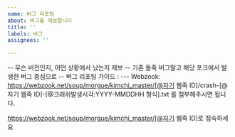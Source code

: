 ```yaml
---
name: 버그 리포팅
about: 버그를 제보합니다
title: ''
labels: 버그
assignees: ''

---
```


-- 무슨 버전인지, 어떤 상황에서 났는지 제보
-- 기존 돌죽 버그말고 해당 포크에서 발생한 버그 중심으로
-- 버그 리포팅 가이드 :
--- Webzook:
https://webzook.net/soup/morgue/kimchi_master/[@자기 웹죽 ID]/crash-[@자기 웹죽 ID]-[@크래쉬발생시각:YYYY-MMDDHH 형식].txt
를 첨부해주시면 됩니다.

https://webzook.net/soup/morgue/kimchi_master/[@자기 웹죽 ID]로 접속하세요
